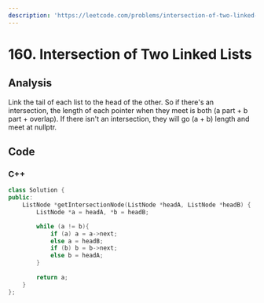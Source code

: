 ```yaml
---
description: 'https://leetcode.com/problems/intersection-of-two-linked-lists/'
---
```


# 160. Intersection of Two Linked Lists

## Analysis

Link the tail of each list to the head of the other. So if there's an intersection, the length of each pointer when they meet is both \(a part + b part + overlap\). If there isn't an intersection, they will go \(a + b\) length and meet at nullptr.

## Code

### C++

```cpp
class Solution {
public:
    ListNode *getIntersectionNode(ListNode *headA, ListNode *headB) {
        ListNode *a = headA, *b = headB;

        while (a != b){
            if (a) a = a->next;
            else a = headB;
            if (b) b = b->next;
            else b = headA;
        }
        
        return a;
    }
};
```

